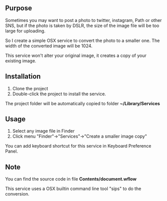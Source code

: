 Purpose
-----

Sometimes you may want to post a photo to twitter, instagram, Path or other SNS, but if the photo is taken by DSLR, the size of the image file will be too large for uploading. 

So I create a simple OSX service to convert the photo to a smaller one. The width of the converted image will be 1024.

This service won't alter your original image, it creates a copy of your existing image.

Installation
----
1. Clone the project
2. Double-click the project to install the service.

The project folder will be automatically copied to folder **~/Library/Services**

Usage
----
1. Select any image file in Finder
2. Click menu "Finder"->"Services"->"Create a smaller image copy"

You can add keyboard shortcut for this service in Keyboard Preference Panel.

Note
----
You can find the source code in file **Contents/document.wflow**


This service uses a OSX builtin command line tool "sips" to do the conversion.
